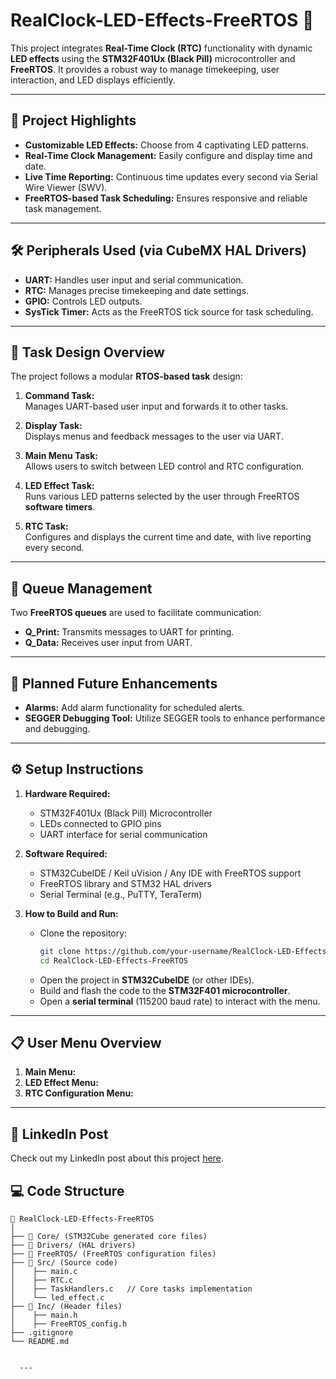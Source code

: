# RealClock-LED-Effects-FreeRTOS 🎉  
This project integrates **Real-Time Clock (RTC)** functionality with dynamic **LED effects** using the **STM32F401Ux (Black Pill)** microcontroller and **FreeRTOS**. It provides a robust way to manage timekeeping, user interaction, and LED displays efficiently.

---

## 🌟 Project Highlights
- **Customizable LED Effects:** Choose from 4 captivating LED patterns.
- **Real-Time Clock Management:** Easily configure and display time and date.
- **Live Time Reporting:** Continuous time updates every second via Serial Wire Viewer (SWV).
- **FreeRTOS-based Task Scheduling:** Ensures responsive and reliable task management.

---

## 🛠️ Peripherals Used (via CubeMX HAL Drivers)
- **UART:** Handles user input and serial communication.
- **RTC:** Manages precise timekeeping and date settings.
- **GPIO:** Controls LED outputs.
- **SysTick Timer:** Acts as the FreeRTOS tick source for task scheduling.

---

## 📝 Task Design Overview
The project follows a modular **RTOS-based task** design:

1. **Command Task:**  
   Manages UART-based user input and forwards it to other tasks.

2. **Display Task:**  
   Displays menus and feedback messages to the user via UART.

3. **Main Menu Task:**  
   Allows users to switch between LED control and RTC configuration.

4. **LED Effect Task:**  
   Runs various LED patterns selected by the user through FreeRTOS **software timers**.

5. **RTC Task:**  
   Configures and displays the current time and date, with live reporting every second.

---

## 📡 Queue Management
Two **FreeRTOS queues** are used to facilitate communication:  
- **Q_Print:** Transmits messages to UART for printing.  
- **Q_Data:** Receives user input from UART.

---

## 🚀 Planned Future Enhancements
- **Alarms:** Add alarm functionality for scheduled alerts.
- **SEGGER Debugging Tool:** Utilize SEGGER tools to enhance performance and debugging.

---

## ⚙️ Setup Instructions

1. **Hardware Required:**
   - STM32F401Ux (Black Pill) Microcontroller  
   - LEDs connected to GPIO pins  
   - UART interface for serial communication  

2. **Software Required:**
   - STM32CubeIDE / Keil uVision / Any IDE with FreeRTOS support
   - FreeRTOS library and STM32 HAL drivers
   - Serial Terminal (e.g., PuTTY, TeraTerm)

3. **How to Build and Run:**
   - Clone the repository:
     ```bash
     git clone https://github.com/your-username/RealClock-LED-Effects-FreeRTOS.git
     cd RealClock-LED-Effects-FreeRTOS
     ```
   - Open the project in **STM32CubeIDE** (or other IDEs).
   - Build and flash the code to the **STM32F401 microcontroller**.
   - Open a **serial terminal** (115200 baud rate) to interact with the menu.

---

## 📋 User Menu Overview

1. **Main Menu:**
2. **LED Effect Menu:**
3. **RTC Configuration Menu:**


---

## 📢 LinkedIn Post
Check out my LinkedIn post about this project [here](https://www.linkedin.com/in/your-linkedin-profile).

## 💻 Code Structure
```plaintext
📂 RealClock-LED-Effects-FreeRTOS
│
├── 📁 Core/ (STM32Cube generated core files)
├── 📁 Drivers/ (HAL drivers)
├── 📁 FreeRTOS/ (FreeRTOS configuration files)
├── 📁 Src/ (Source code)
│    ├── main.c
│    ├── RTC.c   
│    ├── TaskHandlers.c   // Core tasks implementation
│    └── led_effect.c   
├── 📁 Inc/ (Header files)
│    ├── main.h
│    ├── FreeRTOS_config.h
├── .gitignore
└── README.md


  ---


